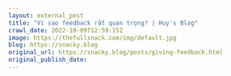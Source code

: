 ```yaml
---
layout: external_post
title: "Vì sao feedback rất quan trọng? | Huy's Blog"
crawl_date: 2022-10-09T12:59:15Z
image: https://thefullsnack.com/img/default.jpg
blog: https://snacky.blog
original_url: https://snacky.blog/posts/giving-feedback.html
original_publish_date: 
---
```



